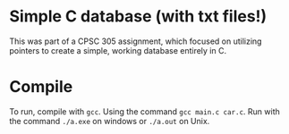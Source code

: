 # Simple C database (with txt files!)

This was part of a CPSC 305 assignment, which focused on utilizing pointers to create a simple, working database entirely in C.

# Compile

To run, compile with `gcc`.  Using the command `gcc main.c car.c`.
Run with the command `./a.exe` on windows or `./a.out` on Unix.
